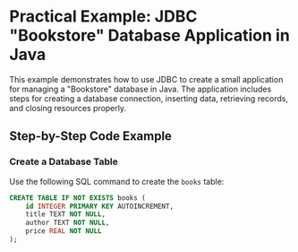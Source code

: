 # Practical Example: JDBC "Bookstore" Database Application in Java

This example demonstrates how to use JDBC to create a small application for managing a "Bookstore" database in Java. The application includes steps for creating a database connection, inserting data, retrieving records, and closing resources properly.

## Step-by-Step Code Example

### Create a Database Table

Use the following SQL command to create the `books` table:

```sql
CREATE TABLE IF NOT EXISTS books (
    id INTEGER PRIMARY KEY AUTOINCREMENT,
    title TEXT NOT NULL,
    author TEXT NOT NULL,
    price REAL NOT NULL
);
